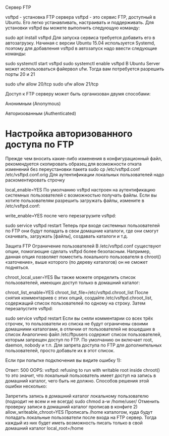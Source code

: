 Сервер FTP

vsftpd - установка FTP сервера
vsftpd - это сервис FTP, доступный в Ubuntu. Его легко устанавливать, настраивать и поддерживать. Для установки vsftpd вы можете выполнить следующую команду:

sudo apt install vsftpd
Для запуска сервиса требуется добавить его в автозагрузку. Начиная с версии Ubuntu 15.04 используется Systemd, поэтому для добавления vsftpd в автозапуск надо ввести следующие команды:

sudo systemctl start vsftpd
sudo systemctl enable vsftpd
В Ubuntu Server может использоваться файервол ufw. Тогда вам потребуется разрешить порты 20 и 21

sudo ufw allow 20/tcp
sudo ufw allow 21/tcp


Доступ к FTP серверу может быть организован двумя способами:

Анонимным (Anonymous)

Авторизованным (Authenticated)


# Настройка авторизованного доступа по FTP
Прежде чем вносить какие-либо изменения в конфигурационный файл, рекомендуется скопировать образец для возможности отката изменений без переустановки пакета
sudo cp /etc/vsftpd.conf /etc/vsftpd.conf.orig
Для аутентификации локальных пользователей надо раскоментировать строчку

local_enable=YES
По умолчанию vsftpd настроен на аутентификацию системных пользователей с возможностью получать файлы. Если вы хотите пользователям разрешить загружать файлы, измените в /etc/vsftpd.conf:

write_enable=YES
после чего перезагрузите vsftpd:

sudo service vsftpd restart
Теперь при входе системных пользователей по FTP они будут попадать в свои домашние каталоги, где они смогут скачивать, загружать [файлы], создавать каталоги и т.д.

Защита FTP
Ограничение пользователей
В /etc/vsftpd.conf существуют опции, помогающие сделать vsftpd более безопасным. Например, данная опция позволяет поместить локального пользователя в chroot() «заточение», выше которого (по дереву каталогов) он не сможет подняться.

chroot_local_user=YES
Вы также можете определить список пользователей, имеющих доступ только в домашний каталог:

chroot_list_enable=YES
chroot_list_file=/etc/vsftpd.chroot_list
После снятия комментариев с этих опций, создайте /etc/vsftpd.chroot_list, содержащий список пользователей по одному на строку. Затем перезапустите vsftpd:

sudo service vsftpd restart
Если вы сняли комментарии со всех трёх строчек, то пользователи из списка не будут ограничены своими домашними каталогами, в отличии от пользователей не вошедших в список
Аналогично файл /etc/ftpusers содержит список пользователей, которым запрещен доступ по FTP. По умолчанию он включает root, daemon, nobody и т.п. Для запрета доступа по FTP для дополнительных пользователей, просто добавьте их в этот список.

Если при попытке подключения вы видите ошибку 1):

Ответ:	500 OOPS: vsftpd: refusing to run with writable root inside chroot()
то это значит, что локальный пользователь имеет доступ на запись в домашний каталог, чего быть не должно. Способов решения этой ошибки несколько:

Запретить запись в домашний каталог локальному пользователю (подходит не всем и не всегда)
sudo chmod a-w /home/user/
Отменить проверку записи в домашний каталог прописав в конфиге 2)
allow_writeable_chroot=YES
Прописать /home каталогом, куда будут попадать локальные пользователи после входа на FTP сервер. Тогда каждый из них будет иметь возможность писать только в свой домашний каталог
local_root=/home
